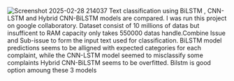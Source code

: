 ![Screenshot 2025-02-28 214037](https://github.com/user-attachments/assets/2eefaa7d-1418-4b06-bb17-7b171417cbc9)
Text classification using BiLSTM , CNN-LSTM and Hybrid CNN-BiLSTM models are compared. I was run this project on google collaboratory. Dataset consist of 10 millions of datas but insufficent to RAM capacity only takes 550000 datas handle.Combine Issue and Sub-issue to form the input text used for classification.
BiLSTM model predictions seems to be alligned with expected categories for each complaint, while the CNN-LSTM model seemed to misclassify some complaints
Hybrid CNN-BiLSTM seems to be overfitted. Bilstm is good option amoung these 3 models

